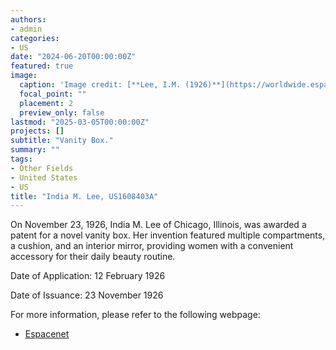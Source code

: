 ```yaml
---
authors:
- admin
categories:
- US
date: "2024-06-20T00:00:00Z"
featured: true
image:
  caption: 'Image credit: [**Lee, I.M. (1926)**](https://worldwide.espacenet.com/patent/search/family/022207824/publication/US1608403A?q=in%3Dindia)'
  focal_point: ""
  placement: 2
  preview_only: false
lastmod: "2025-03-05T00:00:00Z"
projects: []
subtitle: "Vanity Box."
summary: ""
tags:
- Other Fields
- United States
- US
title: "India M. Lee, US1608403A"
---
```

On November 23, 1926, India M. Lee of Chicago, Illinois, was awarded a patent for a novel vanity box. Her invention featured multiple compartments, a cushion, and an interior mirror, providing women with a convenient accessory for their daily beauty routine.

Date of Application: 12 February 1926  

Date of Issuance: 23 November 1926

For more information, please refer to the following webpage: 

- [Espacenet](https://worldwide.espacenet.com/patent/search/family/022207824/publication/US1608403A?q=in%3Dindia)